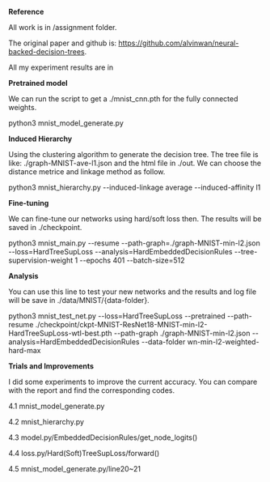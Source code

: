 **Reference**

All work is in /assignment folder.

The original paper and github is: https://github.com/alvinwan/neural-backed-decision-trees.

All my experiment results are in 

**Pretrained model**

We can run the script to get a ./mnist_cnn.pth for the fully connected weights.

python3 mnist_model_generate.py

**Induced Hierarchy**

Using the clustering algorithm to generate the decision tree. The tree file is like: ./graph-MNIST-ave-l1.json and the html file in ./out. We can choose the distance metrice and linkage method as follow.

python3 mnist_hierarchy.py --induced-linkage average --induced-affinity l1

**Fine-tuning**

We can fine-tune our networks using hard/soft loss then. The results will be saved in ./checkpoint.

python3 mnist_main.py --resume --path-graph=./graph-MNIST-min-l2.json --loss=HardTreeSupLoss --analysis=HardEmbeddedDecisionRules --tree-supervision-weight 1 --epochs 401 --batch-size=512

**Analysis**

You can use this line to test your new networks and the results and log file will be save in ./data/MNIST/{data-folder}.

python3 mnist_test_net.py --loss=HardTreeSupLoss --pretrained --path-resume ./checkpoint/ckpt-MNIST-ResNet18-MNIST-min-l2-HardTreeSupLoss-wtl-best.pth --path-graph ./graph-MNIST-min-l2.json --analysis=HardEmbeddedDecisionRules --data-folder wn-min-l2-weighted-hard-max

**Trials and Improvements**

I did some experiments to improve the current accuracy. You can compare with the report and find the corresponding codes.

4.1 mnist_model_generate.py

4.2 mnist_hierarchy.py

4.3 model.py/EmbeddedDecisionRules/get_node_logits()

4.4 loss.py/Hard(Soft)TreeSupLoss/forward()

4.5 mnist_model_generate.py/line20~21

